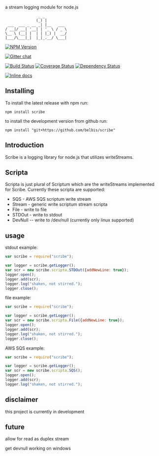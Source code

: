 
a stream logging module for node.js

                   _ _          
                  (_) |         
     ___  ___ _ __ _| |__   ___ 
    / __|/ __| '__| | '_ \ / _ \
    \__ \ (__| |  | | |_) |  __/
    |___/\___|_|  |_|_.__/ \___|
                            
                            

[![NPM Version](https://nodei.co/npm/node-scribe.png?downloads=true)](https://npmjs.org/package/node-scribe)

[![Gitter chat](https://badges.gitter.im/gitterHQ/gitter.png)](https://gitter.im/belbis/scribe)


[![Build Status](https://secure.travis-ci.org/belbis/scribe.png?branch=master)](http://travis-ci.org/belbis/scribe) [![Coverage Status](https://coveralls.io/repos/belbis/scribe/badge.svg)](https://coveralls.io/r/belbis/scribe) [![Dependency Status](https://gemnasium.com/belbis/scribe.svg)](https://gemnasium.com/belbis/scribe)

[![Inline docs](http://inch-ci.org/github/belbis/scribe.svg?branch=master)](http://inch-ci.org/github/belbis/scribe)

## Installing

To install the latest release with npm run:

```npm install scribe```

to install the development version from github run:

```npm install "git+https://github.com/belbis/scribe"```

## Introduction

Scribe is a logging library for node.js that utilizes writeStreams.

## Scripta

Scripta is just plural of Scriptum which are the writeStreams implemented for Scribe. Currently these scripta are supported:

* SQS - AWS SQS scriptum write stream
* Stream - generic write scriptum stream scripta
* File - write to file
* STDOut - write to stdout
* DevNull -- write to /dev/null (currently only linux supported)

## usage

stdout example:
```javascript
var scribe = require("scribe");

var logger = scribe.getLogger();
var scr = new scribe.scripta.STDOut({addNewLine: true});
logger.open();
logger.add(scr);
logger.log("shaken, not stirred.");
logger.close();
```

file example:
```javascript
var scribe = require("scribe");

var logger = scribe.getLogger();
var scr = new scribe.scripta.File({addNewLine: true});
logger.open();
logger.add(scr);
logger.log("shaken, not stirred.");
logger.close();
```

AWS SQS example:
```javascript
var scribe = require("scribe");

var logger = scribe.getLogger();
var scr = new scribe.scripta.SQS();
logger.open();
logger.add(scr);
logger.log("shaken, not stirred.");
```

## disclaimer

this project is currently in development

## future

allow for read as duplex stream

get devnull working on windows
